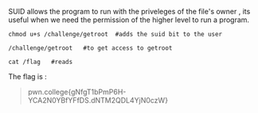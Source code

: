 SUID allows the program to run with the priveleges of the file's owner , its useful when 
we need the permission of the higher level to run a program. 

```
chmod u+s /challenge/getroot  #adds the suid bit to the user

/challenge/getroot   #to get access to getroot

cat /flag   #reads 
```

The flag is : 
>pwn.college{gNfgT1bPmP6H-YCA2N0YBfYFfDS.dNTM2QDL4YjN0czW}
